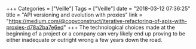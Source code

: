 +++
Categories = ["Veille"]
Tags = ["Veille"]
date = "2018-03-12 07:36:25"
title = "API versioning and evolution with proxies"
link = "https://medium.com/@copyconstruct/iterative-refactoring-of-apis-with-proxies-d78a2ba7e6ed"
+++
The technological choices made at the beginning of a project or a company can very likely end up proving to be either inadequate or outright wrong a few years down the road.